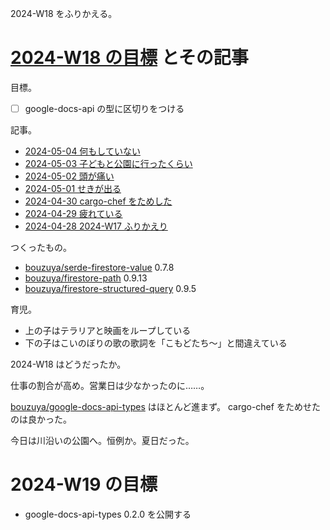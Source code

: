 2024-W18 をふりかえる。

# [2024-W18 の目標][2024-04-28] とその記事

目標。

- ☐ google-docs-api の型に区切りをつける

記事。

- [2024-05-04 何もしていない][2024-05-04]
- [2024-05-03 子どもと公園に行ったくらい][2024-05-03]
- [2024-05-02 頭が痛い][2024-05-02]
- [2024-05-01 せきが出る][2024-05-01]
- [2024-04-30 cargo-chef をためした][2024-04-30]
- [2024-04-29 疲れている][2024-04-29]
- [2024-04-28 2024-W17 ふりかえり][2024-04-28]

つくったもの。

- [bouzuya/serde-firestore-value] 0.7.8
- [bouzuya/firestore-path] 0.9.13
- [bouzuya/firestore-structured-query] 0.9.5

育児。

- 上の子はテラリアと映画をループしている
- 下の子はこいのぼりの歌の歌詞を「こもどたち〜」と間違えている

2024-W18 はどうだったか。

仕事の割合が高め。営業日は少なかったのに……。

[bouzuya/google-docs-api-types] はほとんど進まず。 cargo-chef をためせたのは良かった。

今日は川沿いの公園へ。恒例か。夏日だった。

# 2024-W19 の目標

- google-docs-api-types 0.2.0 を公開する

[2024-04-28]: https://blog.bouzuya.net/2024/04/28/
[2024-04-29]: https://blog.bouzuya.net/2024/04/29/
[2024-04-30]: https://blog.bouzuya.net/2024/04/30/
[2024-05-01]: https://blog.bouzuya.net/2024/05/01/
[2024-05-02]: https://blog.bouzuya.net/2024/05/02/
[2024-05-03]: https://blog.bouzuya.net/2024/05/03/
[2024-05-04]: https://blog.bouzuya.net/2024/05/04/
[bouzuya/firestore-path]: https://github.com/bouzuya/firestore-path
[bouzuya/firestore-structured-query]: https://github.com/bouzuya/firestore-structured-query
[bouzuya/google-docs-api-types]: https://github.com/bouzuya/google-docs-api-types
[bouzuya/serde-firestore-value]: https://github.com/bouzuya/serde-firestore-value
